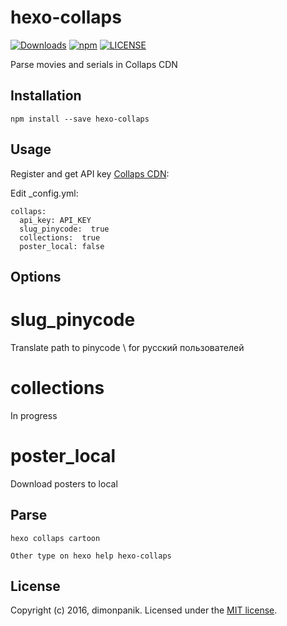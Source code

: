 # hexo-collaps
[![Downloads](https://img.shields.io/npm/dm/hexo-collaps.svg)](https://www.npmjs.com/package/hexo-collaps) [![npm](https://img.shields.io/npm/v/hexo-collaps.svg)](https://www.npmjs.com/package/hexo-collaps) [![LICENSE](https://img.shields.io/npm/l/hexo-collaps.svg)](LICENSE)

Parse movies and serials in Collaps CDN

## Installation
```
npm install --save hexo-collaps
```

## Usage
Register and get API key [Collaps CDN](https://collaps.org/signup?key=DOonBw2fAg9H):

Edit _config.yml:
```
collaps:
  api_key: API_KEY
  slug_pinycode:  true
  collections:  true
  poster_local: false
```
## Options

# slug_pinycode
Translate path to pinycode \\ for русский пользователей
# collections
In progress
# poster_local
Download posters to local

## Parse
```
hexo collaps cartoon

Other type on hexo help hexo-collaps
```

## License
Copyright (c) 2016, dimonpanik. Licensed under the [MIT license](https://github.com/dimonpanik/hexo-collaps/blob/master/LICENSE).

